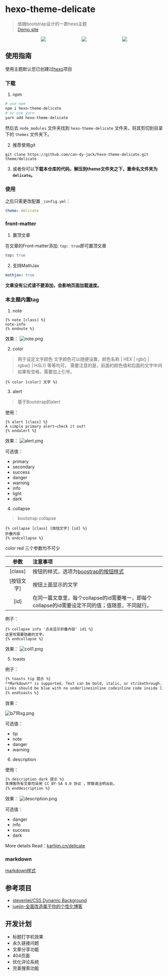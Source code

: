# hexo-theme-delicate

> 依据bootstrap设计的一款hexo主题  
> [Demo site](https://kartjim.top/delicate)

<div style="display:flex;justify-content: space-evenly;">
<a href="https://nodejs.org"><img src="https://img.shields.io/badge/node-%3E%3D10.9.0-blue"></a>
<a href="https://hexo.io"><img src="https://img.shields.io/badge/hexo-4.3.0-brightgreen"></a>
<a href="https://github.com/can-dy-jack/hexo-theme-delicate/blob/master/LICENSE"><img src="https://img.shields.io/badge/license-MIT-orange"></a>
</div>

## 使用指南

使用主题默认您已创建过[hexo](https://hexo.io)项目

### 下载

1. npm

```bash
# use npm
npm i hexo-theme-delicate
# or use yarn
yarn add hexo-theme-delicate
```

然后去 `node_modules` 文件夹找到 `hexo-theme-delicate` 文件夹，将其剪切到目录下的 `themes` 文件夹下。

2. 推荐使用git

```git
git clone https://github.com/can-dy-jack/hexo-theme-delicate.git theme/delicate
```

3. 或者你可以**下载本仓库的代码，解压到theme文件夹之下，重命名文件夹为`delicate`。**

### 使用

之后只需更改配置 `_config.yml`：

```yml
theme: delicate
```

### front-matter

1. 置顶文章

在文章的Front-matter添加: `top: true`即可置顶文章

```yml
top: true
```

2. 支持MathJax

```yml
mathjax: true
```

**文章没有公式请不要添加，会影响页面加载速度。**

### 本主题内置tag

1. note

```ejs
{% note [class] %}
note-info
{% endnote %}
```

效果：
![note.png](https://s2.loli.net/2022/04/15/LXfJoPzmxYDMcq8.png)

2. color

> 用于设定文字颜色
> 文字颜色可以随便设置，颜色名称 | HEX | rgb() | rgba() | HSL() 等等均可。
> 需要注意的是，前面的颜色值和后面的文字中间如果有空格，需要加上引号。

```ejs
{% color [color] 文字 %}
```

3. alert

> 基于Bootstrap的alert

使用：

```ejs
{% alert [class] %}
A simple primary alert—check it out!
{% endalert %}
```

效果：
![alert.png](https://s2.loli.net/2022/04/15/hyon6jNGHbBrEOv.png)

可选值：

- primary
- secondary
- success
- danger
- warning
- info
- light
- dark

4. collapse

> bootstrap collapse

```ejs
{% collapse [class] [按钮文字] [id] %}
折叠内容
{% endcollapse %}
```

color red 三个参数均不可少

|参数|注意事项|
|:---:|:---|
|[class]|按钮的样式，选项为[boostrap的按钮样式](https://v4.bootcss.com/docs/components/buttons/)|
|[按钮文字]|按钮上面显示的文字|
|[id]|在同一篇文章里，每个collapse的id需要唯一，即每个collapse的id需要设定不同的值；值随意，不同就行。|

例子：

```ejs
{% collapse info '点击显示折叠内容' id1 %}
这里写需要隐藏的文字。
{% endcollapse %}
```

效果：
![coll1.png](https://s2.loli.net/2022/04/15/4Pyn685xhrXHRSt.png)

5. toasts

例子：

```markdown
{% toasts tip 提示 %}
**Markdown** is supported, Text can be bold, italic, or strikethrough. 
Links should be blue with no underlinesinline codeinline code inside link
{% endtoasts %}
```

效果：

![b71Rxg.png](https://s1.ax1x.com/2022/03/12/b71Rxg.png)

可选值：

- tip
- note
- danger
- warning

6. description

使用：

```markdown
{% description dark 提示 %}
本博客所有文章均采用 CC BY-SA 4.0 协议 ，转载请注明出处。
{% enddescription %}
```

效果：
![description.png](https://s2.loli.net/2022/04/15/Wu2bfERP69SIAkL.png)

可选值：

- danger
- info
- success
- dark

More details Read：[kartjim.cn/delicate](https://kartjim.cn/delicate/2021/11/12/code-test)

### markdown

[markdown样式](https://kartjim.cn/delicate/2021/11/14/markdown%E6%B5%8B%E8%AF%95%E6%96%87%E4%BB%B6/)

## 参考项目

- [stevenlei/CSS Dynamic Background](https://codepen.io/stevenlei/pen/ZEJxXGL?editors=1100)
- [juejin-全面改造属于你的个性化博客](https://juejin.cn/post/6997775533840793614#heading-5)

## 开发计划

- 标题打字机效果
- 永久链接问题
- 文章分享功能
- 404页面
- 优化评论系统
- 完善搜索功能
